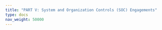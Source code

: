 ```yaml
---
title: "PART V: System and Organization Controls (SOC) Engagements"
type: docs
nav_weight: 50000
---
```

